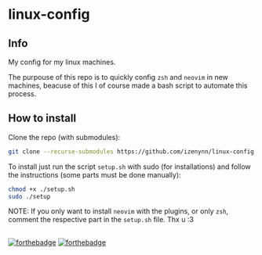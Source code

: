 # linux-config

## Info

My config for my linux machines.

The purpouse of this repo is to quickly config `zsh` and `neovim` in new machines, beacuse of this I of course made a bash script to automate this process.

## How to install

Clone the repo (with submodules):
```sh
git clone --recurse-submodules https://github.com/izenynn/linux-config.git
```

To install just run the script `setup.sh` with sudo (for installations) and follow the instructions (some parts must be done manually):
```sh
chmod +x ./setup.sh
sudo ./setup
```

NOTE: If you only want to install `neovim` with the plugins, or only `zsh`, comment the respective part in the `setup.sh` file. Thx u :3

##
[![forthebadge](https://forthebadge.com/images/badges/0-percent-optimized.svg)](https://forthebadge.com)
[![forthebadge](https://forthebadge.com/images/badges/works-on-my-machine.svg)](https://forthebadge.com)
